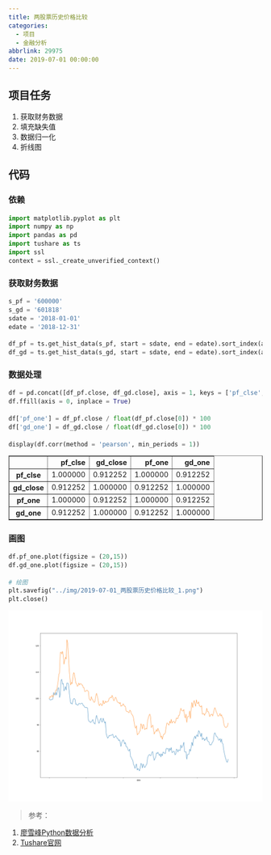 ```yaml
---
title: 两股票历史价格比较
categories:
  - 项目
  - 金融分析
abbrlink: 29975
date: 2019-07-01 00:00:00
---
```


## 项目任务
1. 获取财务数据
2. 填充缺失值
3. 数据归一化
4. 折线图

## 代码

### 依赖


```python
import matplotlib.pyplot as plt
import numpy as np
import pandas as pd
import tushare as ts
import ssl
context = ssl._create_unverified_context()
```

### 获取财务数据


```python
s_pf = '600000'
s_gd = '601818'
sdate = '2018-01-01'
edate = '2018-12-31'

df_pf = ts.get_hist_data(s_pf, start = sdate, end = edate).sort_index(axis = 0, ascending = True)
df_gd = ts.get_hist_data(s_gd, start = sdate, end = edate).sort_index(axis = 0, ascending = True)
```

### 数据处理


```python
df = pd.concat([df_pf.close, df_gd.close], axis = 1, keys = ['pf_clse','gd_close'])
df.ffill(axis = 0, inplace = True)

df['pf_one'] = df_pf.close / float(df_pf.close[0]) * 100
df['gd_one'] = df_gd.close / float(df_gd.close[0]) * 100

display(df.corr(method = 'pearson', min_periods = 1))
```


<div>
<style scoped>
    .dataframe tbody tr th:only-of-type {
        vertical-align: middle;
    }

    .dataframe tbody tr th {
        vertical-align: top;
    }

    .dataframe thead th {
        text-align: right;
    }
</style>
<table border="1" class="dataframe">
  <thead>
    <tr style="text-align: right;">
      <th></th>
      <th>pf_clse</th>
      <th>gd_close</th>
      <th>pf_one</th>
      <th>gd_one</th>
    </tr>
  </thead>
  <tbody>
    <tr>
      <th>pf_clse</th>
      <td>1.000000</td>
      <td>0.912252</td>
      <td>1.000000</td>
      <td>0.912252</td>
    </tr>
    <tr>
      <th>gd_close</th>
      <td>0.912252</td>
      <td>1.000000</td>
      <td>0.912252</td>
      <td>1.000000</td>
    </tr>
    <tr>
      <th>pf_one</th>
      <td>1.000000</td>
      <td>0.912252</td>
      <td>1.000000</td>
      <td>0.912252</td>
    </tr>
    <tr>
      <th>gd_one</th>
      <td>0.912252</td>
      <td>1.000000</td>
      <td>0.912252</td>
      <td>1.000000</td>
    </tr>
  </tbody>
</table>
</div>


### 画图


```python
df.pf_one.plot(figsize = (20,15))
df.gd_one.plot(figsize = (20,15))

# 绘图
plt.savefig("../img/2019-07-01_两股票历史价格比较_1.png")
plt.close()
```

![](/img/2019-07-01_两股票历史价格比较_1.png)

> 参考：

1. [廖雪峰Python数据分析](https://www.julyedu.com/course/getDetail/66/)
2. [Tushare官网](http://tushare.org/)
